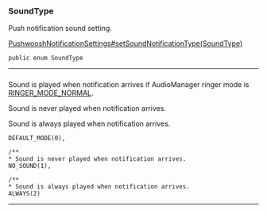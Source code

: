 ### SoundType <a name="SoundType"></a>
Push notification sound setting.

 [PushwooshNotificationSettings#setSoundNotificationType(SoundType)](PushwooshNotificationSettings.md#setSoundNotificationType(SoundType))
```
public enum SoundType
```
---
###  <a name=""></a>
Sound is played when notification arrives if AudioManager ringer mode is [RINGER_MODE_NORMAL](https://developer.android.com/reference/android/media/AudioManager.html#RINGER_MODE_NORMAL).


 Sound is never played when notification arrives.


 Sound is always played when notification arrives.
```
DEFAULT_MODE(0),

/**
* Sound is never played when notification arrives.
NO_SOUND(1),

/**
* Sound is always played when notification arrives.
ALWAYS(2)
```
---
